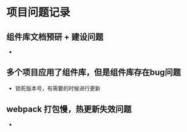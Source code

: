 # 项目问题记录

## 组件库文档预研 + 建设问题
  - 

## 多个项目应用了组件库，但是组件库存在bug问题
  - 锁死版本号，有需要的时候进行更新

## webpack 打包慢，热更新失效问题
  - 